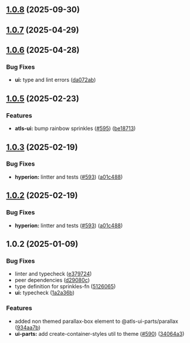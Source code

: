 

## [1.0.8](https://github.com/atls/hyperion/compare/@atls-ui-parts/parallax@1.0.7...@atls-ui-parts/parallax@1.0.8) (2025-09-30)






## [1.0.7](https://github.com/atls/hyperion/compare/@atls-ui-parts/parallax@1.0.6...@atls-ui-parts/parallax@1.0.7) (2025-04-29)






## [1.0.6](https://github.com/atls/hyperion/compare/@atls-ui-parts/parallax@1.0.5...@atls-ui-parts/parallax@1.0.6) (2025-04-28)


### Bug Fixes


* **ui:** type and lint errors ([da072ab](https://github.com/atls/hyperion/commit/da072abf91f465b4a6f0b736e2b26c78a2891d1d))





## [1.0.5](https://github.com/atls/hyperion/compare/@atls-ui-parts/parallax@1.0.3...@atls-ui-parts/parallax@1.0.5) (2025-02-23)


### Features


* **atls-ui:** bump rainbow sprinkles ([#595](https://github.com/atls/hyperion/issues/595)) ([be18713](https://github.com/atls/hyperion/commit/be1871351926c38605bbed4d7aa11a4759f80f3d))





## [1.0.3](https://github.com/atls/hyperion/compare/@atls-ui-parts/parallax@1.0.2...@atls-ui-parts/parallax@1.0.3) (2025-02-19)


### Bug Fixes


* **hyperion:** lintter and tests ([#593](https://github.com/atls/hyperion/issues/593)) ([a01c488](https://github.com/atls/hyperion/commit/a01c488064d6386f754aafd2eecb28a19396635e))





## [1.0.2](https://github.com/atls/hyperion/compare/@atls-ui-parts/parallax@1.0.2...@atls-ui-parts/parallax@1.0.2) (2025-02-19)


### Bug Fixes


* **hyperion:** lintter and tests ([#593](https://github.com/atls/hyperion/issues/593)) ([a01c488](https://github.com/atls/hyperion/commit/a01c488064d6386f754aafd2eecb28a19396635e))





## 1.0.2 (2025-01-09)


### Bug Fixes


* linter and typecheck ([e379724](https://github.com/atls/hyperion/commit/e379724b7dbf3c8cba2b0b94647239b0b37c5fb8))
* peer dependencies ([d29080c](https://github.com/atls/hyperion/commit/d29080cb0950b04e65ab7755571e350d3450b4dd))
* type definition for sprinkles-fn ([5126065](https://github.com/atls/hyperion/commit/51260651ae11a6c25a58294bd8302f2b1eb171f8))
* **ui:** typecheck ([1a2a36b](https://github.com/atls/hyperion/commit/1a2a36b8baeececd0b929dcdb94da3d38ae8ad1e))

### Features


* added non themed parallax-box  element to @atls-ui-parts/parallax ([934aa7b](https://github.com/atls/hyperion/commit/934aa7bd5fc6da3081cf74f0be05a134ffd5210a))
* **ui-parts:** add create-container-styles util to theme ([#590](https://github.com/atls/hyperion/issues/590)) ([34064a3](https://github.com/atls/hyperion/commit/34064a384192b781fd6d667857f568d4f42228a4))


